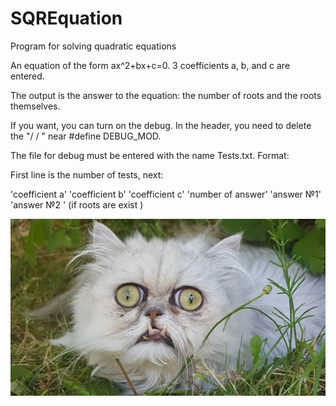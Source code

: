 # SQREquation
Program for solving quadratic equations

An equation of the form ax^2+bx+c=0. 3 coefficients a, b, and c are entered. 

The output is the answer to the equation: the number of roots and the roots themselves. 

If you want, you can turn on the debug. In the header, you need to delete the "/ / " near #define DEBUG_MOD.

The file for debug must be entered with the name Tests.txt. Format:

First line is the number of tests, next:

'coefficient a' 'coefficient b' 'coefficient c' 'number of answer' 'answer №1' 'answer №2 ' (if roots are exist )

![Image alt](https://github.com/shaazmik/SQREquation/blob/main/img_for_readme/scale_1200.jpg)
